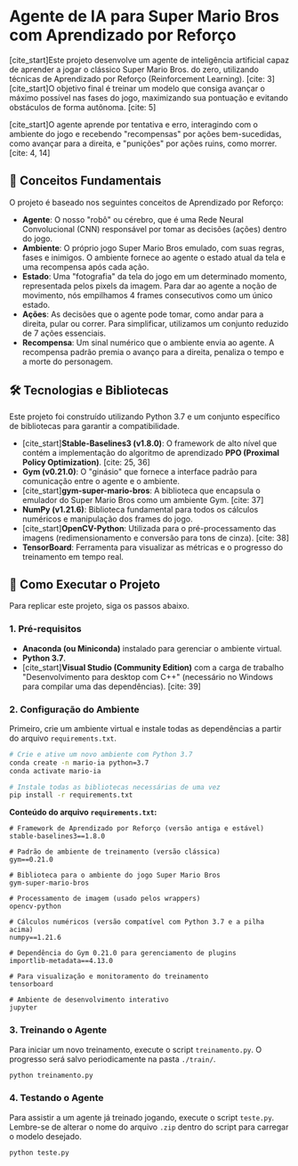 # Agente de IA para Super Mario Bros com Aprendizado por Reforço

[cite\_start]Este projeto desenvolve um agente de inteligência artificial capaz de aprender a jogar o clássico Super Mario Bros. do zero, utilizando técnicas de Aprendizado por Reforço (Reinforcement Learning). [cite: 3] [cite\_start]O objetivo final é treinar um modelo que consiga avançar o máximo possível nas fases do jogo, maximizando sua pontuação e evitando obstáculos de forma autônoma. [cite: 5]

[cite\_start]O agente aprende por tentativa e erro, interagindo com o ambiente do jogo e recebendo "recompensas" por ações bem-sucedidas, como avançar para a direita, e "punições" por ações ruins, como morrer. [cite: 4, 14]

## 🧠 Conceitos Fundamentais

O projeto é baseado nos seguintes conceitos de Aprendizado por Reforço:

  * **Agente**: O nosso "robô" ou cérebro, que é uma Rede Neural Convolucional (CNN) responsável por tomar as decisões (ações) dentro do jogo. 
  * **Ambiente**: O próprio jogo Super Mario Bros emulado, com suas regras, fases e inimigos. O ambiente fornece ao agente o estado atual da tela e uma recompensa após cada ação. 
  * **Estado**: Uma "fotografia" da tela do jogo em um determinado momento, representada pelos pixels da imagem. Para dar ao agente a noção de movimento, nós empilhamos 4 frames consecutivos como um único estado.
  * **Ações**: As decisões que o agente pode tomar, como andar para a direita, pular ou correr. Para simplificar, utilizamos um conjunto reduzido de 7 ações essenciais. 
  * **Recompensa**: Um sinal numérico que o ambiente envia ao agente. A recompensa padrão premia o avanço para a direita, penaliza o tempo e a morte do personagem. 

## 🛠️ Tecnologias e Bibliotecas

Este projeto foi construído utilizando Python 3.7 e um conjunto específico de bibliotecas para garantir a compatibilidade.

  * [cite\_start]**Stable-Baselines3 (v1.8.0)**: O framework de alto nível que contém a implementação do algoritmo de aprendizado **PPO (Proximal Policy Optimization)**. [cite: 25, 36]
  * **Gym (v0.21.0)**: O "ginásio" que fornece a interface padrão para comunicação entre o agente e o ambiente.
  * [cite\_start]**gym-super-mario-bros**: A biblioteca que encapsula o emulador do Super Mario Bros como um ambiente Gym. [cite: 37]
  * **NumPy (v1.21.6)**: Biblioteca fundamental para todos os cálculos numéricos e manipulação dos frames do jogo.
  * [cite\_start]**OpenCV-Python**: Utilizada para o pré-processamento das imagens (redimensionamento e conversão para tons de cinza). [cite: 38]
  * **TensorBoard**: Ferramenta para visualizar as métricas e o progresso do treinamento em tempo real.

## 🚀 Como Executar o Projeto

Para replicar este projeto, siga os passos abaixo.

### 1\. Pré-requisitos

  * **Anaconda (ou Miniconda)** instalado para gerenciar o ambiente virtual.
  * **Python 3.7**.
  * [cite\_start]**Visual Studio (Community Edition)** com a carga de trabalho "Desenvolvimento para desktop com C++" (necessário no Windows para compilar uma das dependências). [cite: 39]

### 2\. Configuração do Ambiente

Primeiro, crie um ambiente virtual e instale todas as dependências a partir do arquivo `requirements.txt`.

```bash
# Crie e ative um novo ambiente com Python 3.7
conda create -n mario-ia python=3.7
conda activate mario-ia

# Instale todas as bibliotecas necessárias de uma vez
pip install -r requirements.txt
```

**Conteúdo do arquivo `requirements.txt`:**

```
# Framework de Aprendizado por Reforço (versão antiga e estável)
stable-baselines3==1.8.0

# Padrão de ambiente de treinamento (versão clássica)
gym==0.21.0

# Biblioteca para o ambiente do jogo Super Mario Bros
gym-super-mario-bros

# Processamento de imagem (usado pelos wrappers)
opencv-python

# Cálculos numéricos (versão compatível com Python 3.7 e a pilha acima)
numpy==1.21.6

# Dependência do Gym 0.21.0 para gerenciamento de plugins
importlib-metadata==4.13.0

# Para visualização e monitoramento do treinamento
tensorboard

# Ambiente de desenvolvimento interativo
jupyter
```

### 3\. Treinando o Agente

Para iniciar um novo treinamento, execute o script `treinamento.py`. O progresso será salvo periodicamente na pasta `./train/`.

```bash
python treinamento.py
```

### 4\. Testando o Agente

Para assistir a um agente já treinado jogando, execute o script `teste.py`. Lembre-se de alterar o nome do arquivo `.zip` dentro do script para carregar o modelo desejado.

```bash
python teste.py
```
